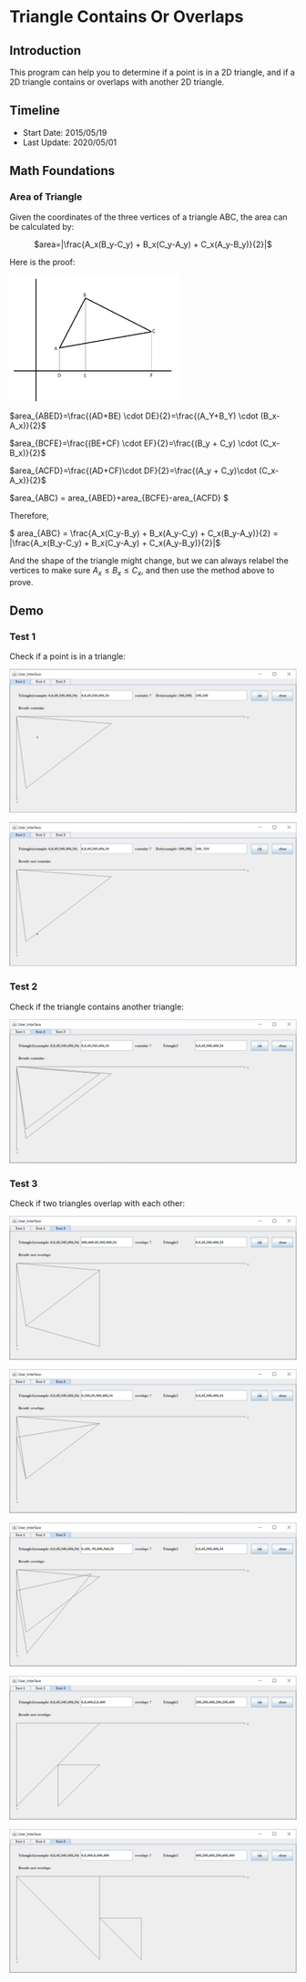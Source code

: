 # Triangle Contains Or Overlaps

## Introduction

This program can help you to determine if a point is in a 2D triangle, and if a 2D triangle contains or overlaps with another 2D triangle.

## Timeline

- Start Date: 2015/05/19
- Last Update: 2020/05/01

## Math Foundations

### Area of Triangle

Given the coordinates of the three vertices of a triangle ABC, the area can be calculated by:

<p align="center">
  $area=|\frac{A_x(B_y-C_y) + B_x(C_y-A_y) + C_x(A_y-B_y)}{2}|$
</p>

Here is the proof:

<img src="triangle-contains-or-overlaps/image-20200512101742630.png" alt="image-20200512101742630" style="width:60%;" />

$area_{ABED}=\frac{(AD+BE) \cdot DE}{2}=\frac{(A_Y+B_Y) \cdot (B_x-A_x)}{2}$

$area_{BCFE}=\frac{(BE+CF) \cdot EF}{2}=\frac{(B_y + C_y) \cdot (C_x-B_x)}{2}$

$area_{ACFD}=\frac{(AD+CF)\cdot DF}{2}=\frac{(A_y + C_y)\cdot (C_x-A_x)}{2}$

$area_{ABC} = area_{ABED}+area_{BCFE}-area_{ACFD} $

<p></p>

Therefore,

$ area_{ABC} = \frac{A_x(C_y-B_y) + B_x(A_y-C_y) + C_x(B_y-A_y)}{2} = |\frac{A_x(B_y-C_y) + B_x(C_y-A_y) + C_x(A_y-B_y)}{2}|$

And the shape of the triangle might change, but we can always relabel the vertices to make sure $A_x \le B_x \le C_x$, and then use the method above to prove.

## Demo

### Test 1

Check if a point is in a triangle:

![image-20200512111732540](triangle-contains-or-overlaps/image-20200512111732540.png)

![image-20200512111758070](triangle-contains-or-overlaps/image-20200512111758070.png)

### Test 2

Check if the triangle contains another triangle:

![image-20200512111910870](triangle-contains-or-overlaps/image-20200512111910870.png)

### Test 3

Check if two triangles overlap with each other:

![image-20200512112026522](triangle-contains-or-overlaps/image-20200512112026522.png)

![image-20200512112054226](triangle-contains-or-overlaps/image-20200512112054226.png)

![image-20200512112129214](triangle-contains-or-overlaps/image-20200512112129214.png)

![image-20200512112217359](triangle-contains-or-overlaps/image-20200512112217359.png)

![image-20200512112259717](triangle-contains-or-overlaps/image-20200512112259717.png)

